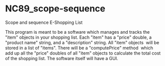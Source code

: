 # NC89_scope-sequence
Scope and sequence
E-Shopping List

This program is meant to be a software which manages and tracks the "item" objects in your shopping list. Each "item" has a "price" double, a "product name" string, and a "description" string. All "item" objects  will be stored in a list of "items". There will be a "computePrice" method  which add up all the "price" doubles of all "item" objects to calculate the total cost of the shopping list. The software itself will have a GUI. 
